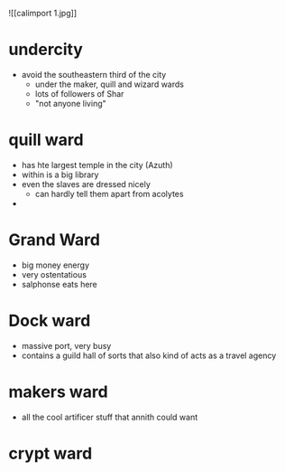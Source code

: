 ![[calimport 1.jpg]]
# undercity
- avoid the southeastern third of the city
	- under the maker, quill and wizard wards
	- lots of followers of Shar
	- "not anyone living"

# quill ward
- has hte largest temple in the city (Azuth)
- within is a big library
- even the slaves are dressed nicely
	- can hardly tell them apart from acolytes
- 
# Grand Ward
- big money energy
- very ostentatious
- salphonse eats here

# Dock ward
- massive port, very busy
- contains a guild hall of sorts that also kind of acts as a travel agency

# makers ward
- all the cool artificer stuff that annith could want

# crypt ward
